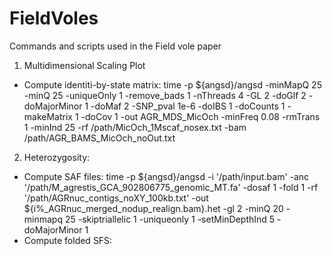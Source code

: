 # FieldVoles
Commands and scripts used in the Field vole paper

1. Multidimensional Scaling Plot
 - Compute identiti-by-state matrix:
time -p  ${angsd}/angsd  -minMapQ 25 -minQ 25 -uniqueOnly 1 -remove_bads 1  -nThreads 4  -GL 2 -doGlf 2 -doMajorMinor 1 -doMaf 2 -SNP_pval 1e-6 -doIBS 1 -doCounts 1  -makeMatrix 1 -doCov 1 -out AGR_MDS_MicOch -minFreq 0.08 -rmTrans 1 -minInd 25  -rf /path/MicOch_1Mscaf_nosex.txt -bam /path/AGR_BAMS_MicOch_noOut.txt



2. Heterozygosity:
 - Compute SAF files:
time -p ${angsd}/angsd -i '/path/input.bam' -anc '/path/M_agrestis_GCA_902806775_genomic_MT.fa' -dosaf 1 -fold 1 -rf '/path/AGRnuc_contigs_noXY_100kb.txt' -out  ${i%_AGRnuc_merged_nodup_realign.bam}.het -gl 2  -minQ 20 -minmapq 25 -skiptriallelic 1 -uniqueonly 1 -setMinDepthInd 5 -doMajorMinor 1
 - Compute folded SFS:
